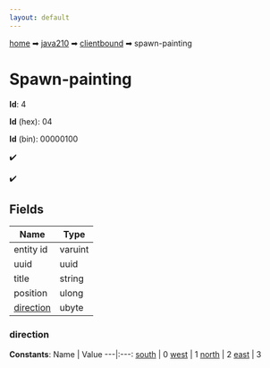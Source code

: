 ```yaml
---
layout: default
---
```


[home](/) ➡ [java210](/protocol/java210) ➡ [clientbound](/protocol/java210/clientbound) ➡ spawn-painting

# Spawn-painting

**Id**: 4

**Id** (hex): 04

**Id** (bin): 00000100

✔️

✔️

## Fields

Name | Type
---|---
entity id | varuint
uuid | uuid
title | string
position | ulong
[direction](#direction) | ubyte

### direction

**Constants**:
Name | Value
---|:---:
[south](direction_south) | 0
[west](direction_west) | 1
[north](direction_north) | 2
[east](direction_east) | 3

